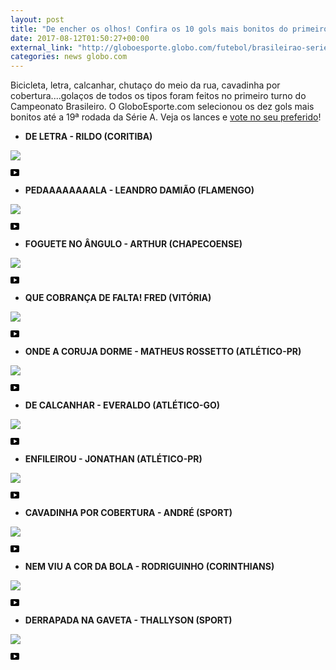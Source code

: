 ```yaml
---
layout: post
title: "De encher os olhos! Confira os 10 gols mais bonitos do primeiro turno do Brasileirão"
date: 2017-08-12T01:50:27+00:00
external_link: "http://globoesporte.globo.com/futebol/brasileirao-serie-a/noticia/de-encher-os-olhos-confira-os-10-gols-mais-bonitos-do-primeiro-turno-do-brasileirao.ghtml"
categories: news globo.com
---
```

 
 
 

 
 
 
 

Bicicleta, letra, calcanhar, chutaço do meio da rua, cavadinha por cobertura....golaços de todos os tipos foram feitos no primeiro turno do Campeonato Brasileiro. O GloboEsporte.com selecionou os dez gols mais bonitos até a 19ª rodada da Série A. Veja os lances e [vote no seu preferido](http://globoesporte.globo.com/futebol/brasileirao-serie-a/interatividade/enquete/2017/8/11/vote-no-gol-mais-bonito-do-1o-turno-d2cd55f8-7ef4-11e7-b297-0242ac110009.html)!

 
 
 

- **DE LETRA - RILDO (CORITIBA)** 
 
 
 
 <meta itemprop="name" content> <meta itemprop="thumbnailUrl" content="https://s02.video.glbimg.com/x720/5900353.jpg"> <meta itemprop="datePublished" content="2017-08-11T23:33:10.252Z"> <meta itemprop="uploadDate" content="2017-08-11T23:33:10.252Z"> 

 

 
  ![](https://s02.video.glbimg.com/x720/5900353.jpg) 
 
 
 

_<svg xmlns="http://www.w3.org/2000/svg" width="14px" height="11px" viewbox="0 0 14 11"><path d="M14,9.16666667 C14,10.175 13.19,11 12.2,11 L1.8,11 C0.81,11 0,10.175 0,9.16666667 L0,1.83333333 C0,0.825 0.81,0 1.8,0 L12.2,0 C13.19,0 14,0.825 14,1.83333333 L14,9.16666667 Z M10.6,5.5 L5.2,2.5025 L5.2,8.48833333 L10.6,5.5 L10.6,5.5 Z" id="Shape"></path></svg>_

 
 
 
 

- **PEDAAAAAAAALA - LEANDRO DAMIÃO (FLAMENGO)**
 
 
 
 <meta itemprop="name" content> <meta itemprop="thumbnailUrl" content="https://s01.video.glbimg.com/x720/5932788.jpg"> <meta itemprop="datePublished" content="2017-08-11T23:33:10.252Z"> <meta itemprop="uploadDate" content="2017-08-11T23:33:10.252Z"> 

 

 
  ![](https://s01.video.glbimg.com/x720/5932788.jpg) 
 
 
 

_<svg xmlns="http://www.w3.org/2000/svg" width="14px" height="11px" viewbox="0 0 14 11"><path d="M14,9.16666667 C14,10.175 13.19,11 12.2,11 L1.8,11 C0.81,11 0,10.175 0,9.16666667 L0,1.83333333 C0,0.825 0.81,0 1.8,0 L12.2,0 C13.19,0 14,0.825 14,1.83333333 L14,9.16666667 Z M10.6,5.5 L5.2,2.5025 L5.2,8.48833333 L10.6,5.5 L10.6,5.5 Z" id="Shape"></path></svg>_

 
 
 
 

- **FOGUETE NO ÂNGULO - ARTHUR (CHAPECOENSE)**
 
 
 
 <meta itemprop="name" content> <meta itemprop="thumbnailUrl" content="https://s03.video.glbimg.com/x720/5941418.jpg"> <meta itemprop="datePublished" content="2017-08-11T23:33:10.252Z"> <meta itemprop="uploadDate" content="2017-08-11T23:33:10.252Z"> 

 

 
  ![](https://s03.video.glbimg.com/x720/5941418.jpg) 
 
 
 

_<svg xmlns="http://www.w3.org/2000/svg" width="14px" height="11px" viewbox="0 0 14 11"><path d="M14,9.16666667 C14,10.175 13.19,11 12.2,11 L1.8,11 C0.81,11 0,10.175 0,9.16666667 L0,1.83333333 C0,0.825 0.81,0 1.8,0 L12.2,0 C13.19,0 14,0.825 14,1.83333333 L14,9.16666667 Z M10.6,5.5 L5.2,2.5025 L5.2,8.48833333 L10.6,5.5 L10.6,5.5 Z" id="Shape"></path></svg>_

 
 
 
 

 
 
 

- **QUE COBRANÇA DE FALTA! FRED (VITÓRIA)**
 
 
 
 <meta itemprop="name" content> <meta itemprop="thumbnailUrl" content="https://s02.video.glbimg.com/x720/5964425.jpg"> <meta itemprop="datePublished" content="2017-08-11T23:33:10.252Z"> <meta itemprop="uploadDate" content="2017-08-11T23:33:10.252Z"> 

 

 
  ![](https://s02.video.glbimg.com/x720/5964425.jpg) 
 
 
 

_<svg xmlns="http://www.w3.org/2000/svg" width="14px" height="11px" viewbox="0 0 14 11"><path d="M14,9.16666667 C14,10.175 13.19,11 12.2,11 L1.8,11 C0.81,11 0,10.175 0,9.16666667 L0,1.83333333 C0,0.825 0.81,0 1.8,0 L12.2,0 C13.19,0 14,0.825 14,1.83333333 L14,9.16666667 Z M10.6,5.5 L5.2,2.5025 L5.2,8.48833333 L10.6,5.5 L10.6,5.5 Z" id="Shape"></path></svg>_

 
 
 
 

- **ONDE A CORUJA DORME - MATHEUS ROSSETTO (ATLÉTICO-PR)**
 
 
 
 <meta itemprop="name" content> <meta itemprop="thumbnailUrl" content="https://s03.video.glbimg.com/x720/5964494.jpg"> <meta itemprop="datePublished" content="2017-08-11T23:33:10.252Z"> <meta itemprop="uploadDate" content="2017-08-11T23:33:10.252Z"> 

 

 
  ![](https://s03.video.glbimg.com/x720/5964494.jpg) 
 
 
 

_<svg xmlns="http://www.w3.org/2000/svg" width="14px" height="11px" viewbox="0 0 14 11"><path d="M14,9.16666667 C14,10.175 13.19,11 12.2,11 L1.8,11 C0.81,11 0,10.175 0,9.16666667 L0,1.83333333 C0,0.825 0.81,0 1.8,0 L12.2,0 C13.19,0 14,0.825 14,1.83333333 L14,9.16666667 Z M10.6,5.5 L5.2,2.5025 L5.2,8.48833333 L10.6,5.5 L10.6,5.5 Z" id="Shape"></path></svg>_

 
 
 
 

- **DE CALCANHAR - EVERALDO (ATLÉTICO-GO)**
 
 
 
 <meta itemprop="name" content> <meta itemprop="thumbnailUrl" content="https://s01.video.glbimg.com/x720/6006336.jpg"> <meta itemprop="datePublished" content="2017-08-11T23:33:10.252Z"> <meta itemprop="uploadDate" content="2017-08-11T23:33:10.252Z"> 

 

 
  ![](https://s01.video.glbimg.com/x720/6006336.jpg) 
 
 
 

_<svg xmlns="http://www.w3.org/2000/svg" width="14px" height="11px" viewbox="0 0 14 11"><path d="M14,9.16666667 C14,10.175 13.19,11 12.2,11 L1.8,11 C0.81,11 0,10.175 0,9.16666667 L0,1.83333333 C0,0.825 0.81,0 1.8,0 L12.2,0 C13.19,0 14,0.825 14,1.83333333 L14,9.16666667 Z M10.6,5.5 L5.2,2.5025 L5.2,8.48833333 L10.6,5.5 L10.6,5.5 Z" id="Shape"></path></svg>_

 
 
 
 

 
 
 

- **ENFILEIROU - JONATHAN (ATLÉTICO-PR)**
 
 
 
 <meta itemprop="name" content> <meta itemprop="thumbnailUrl" content="https://s01.video.glbimg.com/x720/6010612.jpg"> <meta itemprop="datePublished" content="2017-08-11T23:33:10.252Z"> <meta itemprop="uploadDate" content="2017-08-11T23:33:10.252Z"> 

 

 
  ![](https://s01.video.glbimg.com/x720/6010612.jpg) 
 
 
 

_<svg xmlns="http://www.w3.org/2000/svg" width="14px" height="11px" viewbox="0 0 14 11"><path d="M14,9.16666667 C14,10.175 13.19,11 12.2,11 L1.8,11 C0.81,11 0,10.175 0,9.16666667 L0,1.83333333 C0,0.825 0.81,0 1.8,0 L12.2,0 C13.19,0 14,0.825 14,1.83333333 L14,9.16666667 Z M10.6,5.5 L5.2,2.5025 L5.2,8.48833333 L10.6,5.5 L10.6,5.5 Z" id="Shape"></path></svg>_

 
 
 
 

- **CAVADINHA POR COBERTURA - ANDRÉ (SPORT)**
 
 
 
 <meta itemprop="name" content> <meta itemprop="thumbnailUrl" content="https://s04.video.glbimg.com/x720/6022203.jpg"> <meta itemprop="datePublished" content="2017-08-11T23:33:10.252Z"> <meta itemprop="uploadDate" content="2017-08-11T23:33:10.252Z"> 

 

 
  ![](https://s04.video.glbimg.com/x720/6022203.jpg) 
 
 
 

_<svg xmlns="http://www.w3.org/2000/svg" width="14px" height="11px" viewbox="0 0 14 11"><path d="M14,9.16666667 C14,10.175 13.19,11 12.2,11 L1.8,11 C0.81,11 0,10.175 0,9.16666667 L0,1.83333333 C0,0.825 0.81,0 1.8,0 L12.2,0 C13.19,0 14,0.825 14,1.83333333 L14,9.16666667 Z M10.6,5.5 L5.2,2.5025 L5.2,8.48833333 L10.6,5.5 L10.6,5.5 Z" id="Shape"></path></svg>_

 
 
 
 

- **NEM VIU A COR DA BOLA - RODRIGUINHO (CORINTHIANS)**
 
 
 
 <meta itemprop="name" content> <meta itemprop="thumbnailUrl" content="https://s04.video.glbimg.com/x720/6059131.jpg"> <meta itemprop="datePublished" content="2017-08-11T23:33:10.252Z"> <meta itemprop="uploadDate" content="2017-08-11T23:33:10.252Z"> 

 

 
  ![](https://s04.video.glbimg.com/x720/6059131.jpg) 
 
 
 

_<svg xmlns="http://www.w3.org/2000/svg" width="14px" height="11px" viewbox="0 0 14 11"><path d="M14,9.16666667 C14,10.175 13.19,11 12.2,11 L1.8,11 C0.81,11 0,10.175 0,9.16666667 L0,1.83333333 C0,0.825 0.81,0 1.8,0 L12.2,0 C13.19,0 14,0.825 14,1.83333333 L14,9.16666667 Z M10.6,5.5 L5.2,2.5025 L5.2,8.48833333 L10.6,5.5 L10.6,5.5 Z" id="Shape"></path></svg>_

 
 
 
 

 
 
 

- **DERRAPADA NA GAVETA - THALLYSON (SPORT)**
 
 
 
 <meta itemprop="name" content> <meta itemprop="thumbnailUrl" content="https://s02.video.glbimg.com/x720/6059225.jpg"> <meta itemprop="datePublished" content="2017-08-11T23:33:10.252Z"> <meta itemprop="uploadDate" content="2017-08-11T23:33:10.252Z"> 

 

 
  ![](https://s02.video.glbimg.com/x720/6059225.jpg) 
 
 
 

_<svg xmlns="http://www.w3.org/2000/svg" width="14px" height="11px" viewbox="0 0 14 11"><path d="M14,9.16666667 C14,10.175 13.19,11 12.2,11 L1.8,11 C0.81,11 0,10.175 0,9.16666667 L0,1.83333333 C0,0.825 0.81,0 1.8,0 L12.2,0 C13.19,0 14,0.825 14,1.83333333 L14,9.16666667 Z M10.6,5.5 L5.2,2.5025 L5.2,8.48833333 L10.6,5.5 L10.6,5.5 Z" id="Shape"></path></svg>_

 
 
 
